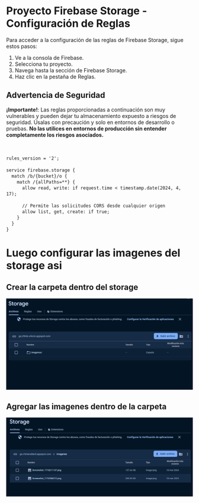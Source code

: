 # Proyecto Firebase Storage - Configuración de Reglas

Para acceder a la configuración de las reglas de Firebase Storage, sigue estos pasos:

1. Ve a la consola de Firebase.
2. Selecciona tu proyecto.
3. Navega hasta la sección de Firebase Storage.
4. Haz clic en la pestaña de Reglas.

## Advertencia de Seguridad

**¡Importante!**: Las reglas proporcionadas a continuación son muy vulnerables y pueden dejar tu almacenamiento expuesto a riesgos de seguridad. Úsalas con precaución y solo en entornos de desarrollo o pruebas. **No las utilices en entornos de producción sin entender completamente los riesgos asociados.**

```firebase


rules_version = '2';

service firebase.storage {
  match /b/{bucket}/o {
    match /{allPaths=**} {
      allow read, write: if request.time < timestamp.date(2024, 4, 17);

      // Permite las solicitudes CORS desde cualquier origen
      allow list, get, create: if true;
    }
  }
}
```

# Luego  configurar las imagenes del storage asi 

## Crear la carpeta dentro del storage 

<img src="./assets/carpetaDelStorage.png" alt="captura 1" style= "width:600px">

## Agregar las imagenes dentro de la carpeta 

<img src="./assets/imagenesDelStorage.png" alt="captura 1" style= "width:600px">